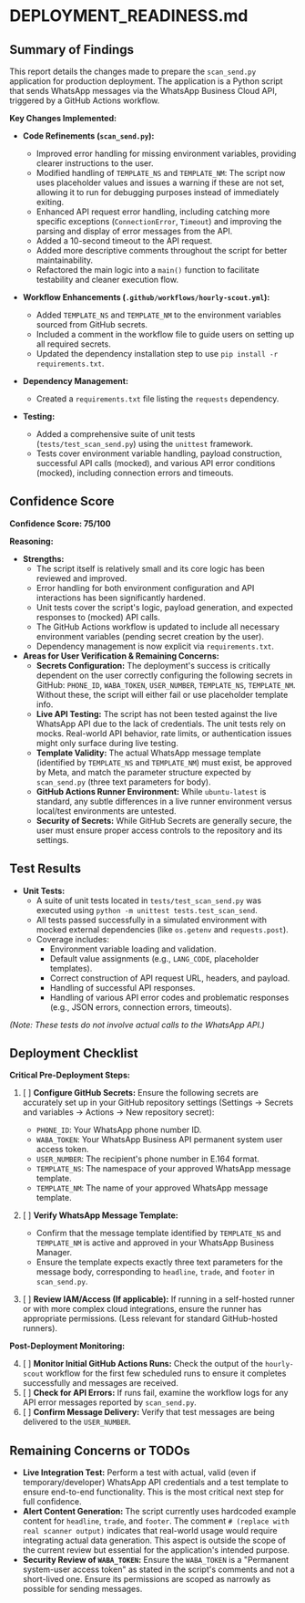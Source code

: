 # DEPLOYMENT_READINESS.md

## Summary of Findings

This report details the changes made to prepare the `scan_send.py` application for production deployment. The application is a Python script that sends WhatsApp messages via the WhatsApp Business Cloud API, triggered by a GitHub Actions workflow.

**Key Changes Implemented:**

*   **Code Refinements (`scan_send.py`):**
    *   Improved error handling for missing environment variables, providing clearer instructions to the user.
    *   Modified handling of `TEMPLATE_NS` and `TEMPLATE_NM`: The script now uses placeholder values and issues a warning if these are not set, allowing it to run for debugging purposes instead of immediately exiting.
    *   Enhanced API request error handling, including catching more specific exceptions (`ConnectionError`, `Timeout`) and improving the parsing and display of error messages from the API.
    *   Added a 10-second timeout to the API request.
    *   Added more descriptive comments throughout the script for better maintainability.
    *   Refactored the main logic into a `main()` function to facilitate testability and cleaner execution flow.

*   **Workflow Enhancements (`.github/workflows/hourly-scout.yml`):**
    *   Added `TEMPLATE_NS` and `TEMPLATE_NM` to the environment variables sourced from GitHub secrets.
    *   Included a comment in the workflow file to guide users on setting up all required secrets.
    *   Updated the dependency installation step to use `pip install -r requirements.txt`.

*   **Dependency Management:**
    *   Created a `requirements.txt` file listing the `requests` dependency.

*   **Testing:**
    *   Added a comprehensive suite of unit tests (`tests/test_scan_send.py`) using the `unittest` framework.
    *   Tests cover environment variable handling, payload construction, successful API calls (mocked), and various API error conditions (mocked), including connection errors and timeouts.

## Confidence Score

**Confidence Score: 75/100**

**Reasoning:**

*   **Strengths:**
    *   The script itself is relatively small and its core logic has been reviewed and improved.
    *   Error handling for both environment configuration and API interactions has been significantly hardened.
    *   Unit tests cover the script's logic, payload generation, and expected responses to (mocked) API calls.
    *   The GitHub Actions workflow is updated to include all necessary environment variables (pending secret creation by the user).
    *   Dependency management is now explicit via `requirements.txt`.
*   **Areas for User Verification & Remaining Concerns:**
    *   **Secrets Configuration:** The deployment's success is critically dependent on the user correctly configuring the following secrets in GitHub: `PHONE_ID`, `WABA_TOKEN`, `USER_NUMBER`, `TEMPLATE_NS`, `TEMPLATE_NM`. Without these, the script will either fail or use placeholder template info.
    *   **Live API Testing:** The script has not been tested against the live WhatsApp API due to the lack of credentials. The unit tests rely on mocks. Real-world API behavior, rate limits, or authentication issues might only surface during live testing.
    *   **Template Validity:** The actual WhatsApp message template (identified by `TEMPLATE_NS` and `TEMPLATE_NM`) must exist, be approved by Meta, and match the parameter structure expected by `scan_send.py` (three text parameters for body).
    *   **GitHub Actions Runner Environment:** While `ubuntu-latest` is standard, any subtle differences in a live runner environment versus local/test environments are untested.
    *   **Security of Secrets:** While GitHub Secrets are generally secure, the user must ensure proper access controls to the repository and its settings.

## Test Results

*   **Unit Tests:**
    *   A suite of unit tests located in `tests/test_scan_send.py` was executed using `python -m unittest tests.test_scan_send`.
    *   All tests passed successfully in a simulated environment with mocked external dependencies (like `os.getenv` and `requests.post`).
    *   Coverage includes:
        *   Environment variable loading and validation.
        *   Default value assignments (e.g., `LANG_CODE`, placeholder templates).
        *   Correct construction of API request URL, headers, and payload.
        *   Handling of successful API responses.
        *   Handling of various API error codes and problematic responses (e.g., JSON errors, connection errors, timeouts).

*(Note: These tests do not involve actual calls to the WhatsApp API.)*

## Deployment Checklist

**Critical Pre-Deployment Steps:**

1.  [ ] **Configure GitHub Secrets:** Ensure the following secrets are accurately set up in your GitHub repository settings (Settings -> Secrets and variables -> Actions -> New repository secret):
    *   `PHONE_ID`: Your WhatsApp phone number ID.
    *   `WABA_TOKEN`: Your WhatsApp Business API permanent system user access token.
    *   `USER_NUMBER`: The recipient's phone number in E.164 format.
    *   `TEMPLATE_NS`: The namespace of your approved WhatsApp message template.
    *   `TEMPLATE_NM`: The name of your approved WhatsApp message template.

2.  [ ] **Verify WhatsApp Message Template:**
    *   Confirm that the message template identified by `TEMPLATE_NS` and `TEMPLATE_NM` is active and approved in your WhatsApp Business Manager.
    *   Ensure the template expects exactly three text parameters for the message body, corresponding to `headline`, `trade`, and `footer` in `scan_send.py`.

3.  [ ] **Review IAM/Access (If applicable):** If running in a self-hosted runner or with more complex cloud integrations, ensure the runner has appropriate permissions. (Less relevant for standard GitHub-hosted runners).

**Post-Deployment Monitoring:**

4.  [ ] **Monitor Initial GitHub Actions Runs:** Check the output of the `hourly-scout` workflow for the first few scheduled runs to ensure it completes successfully and messages are received.
5.  [ ] **Check for API Errors:** If runs fail, examine the workflow logs for any API error messages reported by `scan_send.py`.
6.  [ ] **Confirm Message Delivery:** Verify that test messages are being delivered to the `USER_NUMBER`.

## Remaining Concerns or TODOs

*   **Live Integration Test:** Perform a test with actual, valid (even if temporary/developer) WhatsApp API credentials and a test template to ensure end-to-end functionality. This is the most critical next step for full confidence.
*   **Alert Content Generation:** The script currently uses hardcoded example content for `headline`, `trade`, and `footer`. The comment `# (replace with real scanner output)` indicates that real-world usage would require integrating actual data generation. This aspect is outside the scope of the current review but essential for the application's intended purpose.
*   **Security Review of `WABA_TOKEN`:** Ensure the `WABA_TOKEN` is a "Permanent system-user access token" as stated in the script's comments and not a short-lived one. Ensure its permissions are scoped as narrowly as possible for sending messages.
